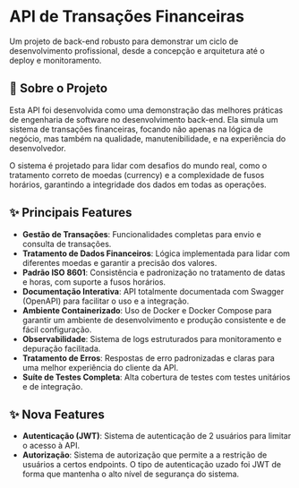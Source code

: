 # API de Transações Financeiras

Um projeto de back-end robusto para demonstrar um ciclo de
desenvolvimento profissional, desde a concepção e arquitetura até o
deploy e monitoramento.

## 📖 Sobre o Projeto

Esta API foi desenvolvida como uma demonstração das melhores
práticas de engenharia de software no desenvolvimento back-end. Ela
simula um sistema de transações financeiras, focando não apenas na
lógica de negócio, mas também na qualidade, manutenibilidade, e na
experiência do desenvolvedor.

O sistema é projetado para lidar com desafios do mundo real, como o
tratamento correto de moedas (currency) e a complexidade de
fusos horários, garantindo a integridade dos dados em todas as
operações.

## ✨ Principais Features

-   **Gestão de Transações**: Funcionalidades completas para envio
    e consulta de transações.
-   **Tratamento de Dados Financeiros**: Lógica implementada para lidar
    com diferentes moedas e garantir a precisão dos valores.
-   **Padrão ISO 8601**: Consistência e padronização no tratamento de
    datas e horas, com suporte a fusos horários.
-   **Documentação Interativa**: API totalmente documentada com Swagger
    (OpenAPI) para facilitar o uso e a integração.
-   **Ambiente Containerizado**: Uso de Docker e Docker Compose para
    garantir um ambiente de desenvolvimento e produção consistente e de
    fácil configuração.
-   **Observabilidade**: Sistema de logs estruturados para monitoramento
    e depuração facilitada.
-   **Tratamento de Erros**: Respostas de erro padronizadas e claras
    para uma melhor experiência do cliente da API.
-   **Suíte de Testes Completa**: Alta cobertura de testes com testes
    unitários e de integração.

## ✨ Nova Features
-   **Autenticação (JWT)**: Sistema de autenticação de 2 usuários para
    limitar o acesso à API.
-   **Autorização**: Sistema de autorização que permite a a restrição
    de usuários a certos endpoints. O tipo de autenticação uzado foi JWT
    de forma que mantenha o alto nível de segurança do sistema.
